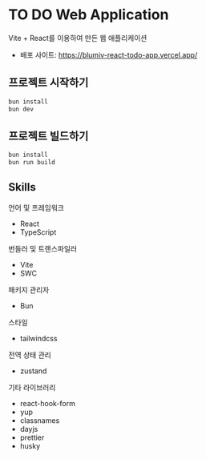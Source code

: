 # TO DO Web Application

Vite + React를 이용하여 만든 웹 애플리케이션
- 배포 사이트: https://blumiv-react-todo-app.vercel.app/

## 프로젝트 시작하기

```bash
bun install
bun dev
```

## 프로젝트 빌드하기

```bash
bun install
bun run build
```
## Skills

언어 및 프레임워크
- React
- TypeScript

번들러 및 트랜스파일러
- Vite
- SWC

패키지 관리자
- Bun

스타일 
- tailwindcss

전역 상태 관리
- zustand

기타 라이브러리
- react-hook-form
- yup
- classnames
- dayjs
- prettier
- husky
